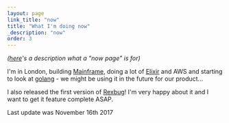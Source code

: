 ```yaml
---
layout: page
link_title: "now"
title: "What I'm doing now"
_description: "now"
order: 3
---
```


*([here](http://nownownow.com/about)'s a description what a "now page" is for)*

I'm in London, building [Mainframe](https://mainframe.com/), doing a lot of
[Elixir](http://elixir-lang.github.io/) and AWS and starting to look at
[golang](https://golang.org/) - we might be using it in the future for our
product...

I also released the first version of [Rexbug](https://hex.pm/packages/rexbug)!
I'm very happy about it and I want to get it feature complete ASAP.

Last update was November 16th 2017
